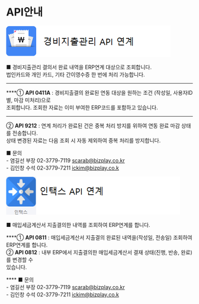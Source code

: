 # API안내



![](../../.gitbook/assets/image%20%285%29.png)

 **■** 경비지출관리 결의서 완료 내역을 ERP연계 대상으로 조회합니다.  
      법인카드와 개인 카드, 기타 간이영수증 한 번에 처리 가능합니다.  
****

 ****① **API 0411A** : 경비지출결의 완료된 연동 대상을 원하는 조건 \(작성일, 사용자ID별, 마감 미처리\)으로  
                            조회합니다. 조회한 자료는 이미 부여한 ERP코드를 포함하고 있습니다.  
****  
 ② **API 9212** : 연계 처리가 완료된 건은 중복 처리 방지를 위하여 연동 완료 마감 상태를 전송합니다.  
                          상태 변경된 자료는 다음 조회 시 자동 제외하여 중복 처리를 방지합니다.  


 ■ 문의  
    - 염길선 부장 02-3779-7119 scarab@bizplay.co.kr  
    - 김인창 수석 02-3779-7211 ickim@bizplay.co.k  
 

![](../../.gitbook/assets/image%20%2810%29.png)

 ■ 매입세금계산서 지출결의한 내역를 조회하여 ERP연계를 합니다.

  
   ****① **API 0811** : 매입세금계산서 지출결의 완료된 내역을\(작성일, 전송일\) 조회하여 ERP연계를 합니다.  
   ② **API 0812** : 내부 ERP에서 지출결의한 매입세금계산서 결재 상태\(진행, 반송, 완료\)를 변경할 수   
                           있습니다.

   
**** ■ 문의  
    - 염길선 부장 02-3779-7119 scarab@bizplay.co.kr  
    - 김인창 수석 02-3779-7211 ickim@bizplay.co.k  
      

